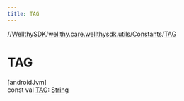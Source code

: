 ```yaml
---
title: TAG
---
```

//[WellthySDK](../../../index.html)/[wellthy.care.wellthysdk.utils](../index.html)/[Constants](index.html)/[TAG](-t-a-g.html)



# TAG



[androidJvm]\
const val [TAG](-t-a-g.html): [String](https://kotlinlang.org/api/latest/jvm/stdlib/kotlin/-string/index.html)




